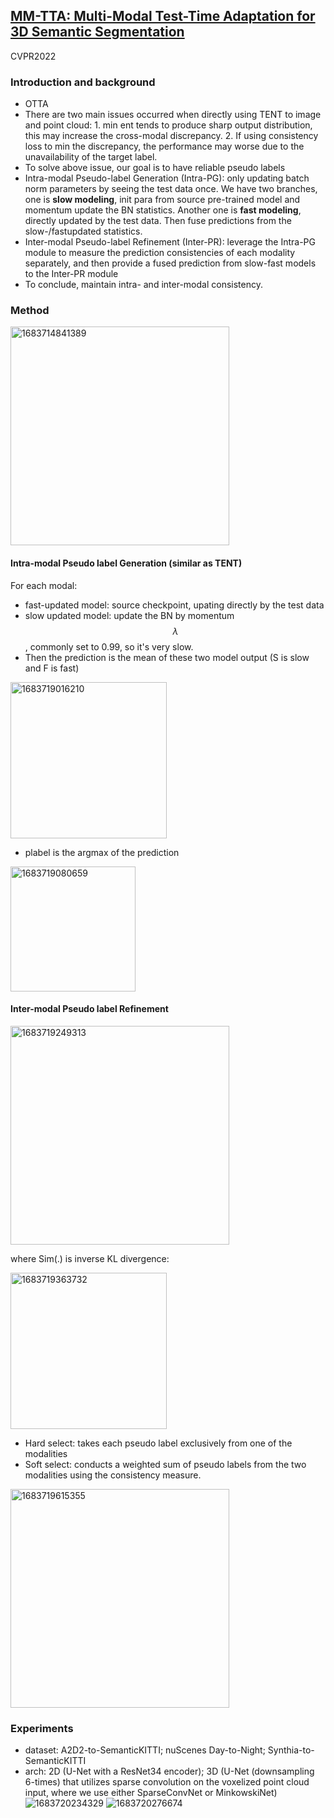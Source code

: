 ## [MM-TTA: Multi-Modal Test-Time Adaptation for 3D Semantic Segmentation](https://arxiv.org/abs/2204.12667)

CVPR2022

### Introduction and background
- OTTA
- There are two main issues occurred when directly using TENT to image and point cloud: 1. min ent tends to produce sharp output distribution, this may increase the cross-modal discrepancy. 2. If using consistency loss to min the discrepancy, the performance may worse due to the unavailability of the target label.
- To solve above issue, our goal is to have reliable pseudo labels
- Intra-modal Pseudo-label Generation (Intra-PG): only updating batch norm parameters by seeing the test data once. We have two branches, one is **slow modeling**, init para from source pre-trained model and momentum update the BN statistics. Another one is **fast modeling**, directly updated by the test data. Then fuse predictions from the slow-/fastupdated
statistics.
- Inter-modal Pseudo-label Refinement (Inter-PR): leverage
the Intra-PG module to measure the prediction consistencies of each modality separately, and then provide a fused prediction from slow-fast models to the Inter-PR module
- To conclude, maintain intra- and inter-modal consistency.

### Method

<img width=350 alt="1683714841389" src="https://github.com/Jo-wang/Daily-Paper-Reading/assets/46414159/dbe96fff-c5a1-4220-9463-25e006602a81">

#### Intra-modal Pseudo label Generation (similar as TENT)

For each modal:
- fast-updated model: source checkpoint, upating directly by the test data
- slow updated model: update the BN by momentum $$\lambda$$, commonly set to 0.99, so it's very slow.
- Then the prediction is the mean of these two model output (S is slow and F is fast)    
     
<img width=250 alt="1683719016210" src="https://github.com/Jo-wang/Daily-Paper-Reading/assets/46414159/c6718029-f9a2-4f5f-9e0e-2a57f051c75d">      

- plabel is the argmax of the prediction 
        
<img width=200 alt="1683719080659" src="https://github.com/Jo-wang/Daily-Paper-Reading/assets/46414159/65354ba5-04d1-4771-9748-247c15a2e3d4">

#### Inter-modal Pseudo label Refinement

<img width=350 alt="1683719249313" src="https://github.com/Jo-wang/Daily-Paper-Reading/assets/46414159/70f47879-fdb6-4542-98aa-c96585b1323d">

where Sim(.) is inverse KL divergence:

<img width=250 alt="1683719363732" src="https://github.com/Jo-wang/Daily-Paper-Reading/assets/46414159/f93cd412-c1aa-487a-b303-4ff718d4e847">

- Hard select: takes each pseudo label exclusively from one of
the modalities
- Soft select: conducts a weighted sum of pseudo labels from the two modalities using the consistency measure.

<img width=350 alt="1683719615355" src="https://github.com/Jo-wang/Daily-Paper-Reading/assets/46414159/6f453bb1-7fcc-4996-934d-1071af15b582">

### Experiments
- dataset: A2D2-to-SemanticKITTI; nuScenes Day-to-Night; Synthia-to-SemanticKITTI
- arch: 2D (U-Net with a ResNet34 encoder); 3D (U-Net (downsampling 6-times) that utilizes sparse convolution on the voxelized point
cloud input, where we use either SparseConvNet or MinkowskiNet)
![1683720234329](https://github.com/Jo-wang/Daily-Paper-Reading/assets/46414159/edd630fd-a5bb-42f3-b14a-befd719cd330)
![1683720276674](https://github.com/Jo-wang/Daily-Paper-Reading/assets/46414159/93b2730e-3bf9-478f-938a-457d926b00b3)

